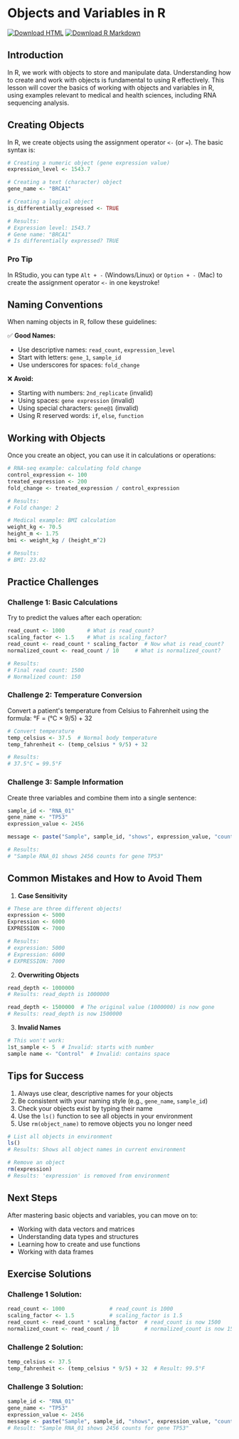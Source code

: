 # Objects and Variables in R

[<img src="https://img.shields.io/badge/Download-HTML-blue?style=for-the-badge&logo=html5" alt="Download HTML" />](../rendered-html/objects-variables.html)
[<img src="https://img.shields.io/badge/Download-R_Markdown-green?style=for-the-badge&logo=r" alt="Download R Markdown" />](objects-variables.Rmd)

## Introduction

In R, we work with objects to store and manipulate data. Understanding how to create and work with objects is fundamental to using R effectively. This lesson will cover the basics of working with objects and variables in R, using examples relevant to medical and health sciences, including RNA sequencing analysis.

## Creating Objects

In R, we create objects using the assignment operator `<-` (or `=`). The basic syntax is:

```r
# Creating a numeric object (gene expression value)
expression_level <- 1543.7

# Creating a text (character) object
gene_name <- "BRCA1"

# Creating a logical object
is_differentially_expressed <- TRUE

# Results:
# Expression level: 1543.7
# Gene name: "BRCA1"
# Is differentially expressed? TRUE
```

### Pro Tip
In RStudio, you can type `Alt + -` (Windows/Linux) or `Option + -` (Mac) to create the assignment operator `<-` in one keystroke!

## Naming Conventions

When naming objects in R, follow these guidelines:

✅ **Good Names:**
- Use descriptive names: `read_count`, `expression_level`
- Start with letters: `gene_1`, `sample_id`
- Use underscores for spaces: `fold_change`

❌ **Avoid:**
- Starting with numbers: `2nd_replicate` (invalid)
- Using spaces: `gene expression` (invalid)
- Using special characters: `gene@1` (invalid)
- Using R reserved words: `if`, `else`, `function`

## Working with Objects

Once you create an object, you can use it in calculations or operations:

```r
# RNA-seq example: calculating fold change
control_expression <- 100
treated_expression <- 200
fold_change <- treated_expression / control_expression

# Results:
# Fold change: 2

# Medical example: BMI calculation
weight_kg <- 70.5
height_m <- 1.75
bmi <- weight_kg / (height_m^2)

# Results:
# BMI: 23.02
```

## Practice Challenges

### Challenge 1: Basic Calculations
Try to predict the values after each operation:

```r
read_count <- 1000       # What is read_count?
scaling_factor <- 1.5    # What is scaling_factor?
read_count <- read_count * scaling_factor  # Now what is read_count?
normalized_count <- read_count / 10     # What is normalized_count?

# Results:
# Final read count: 1500
# Normalized count: 150
```

### Challenge 2: Temperature Conversion
Convert a patient's temperature from Celsius to Fahrenheit using the formula: °F = (°C × 9/5) + 32

```r
# Convert temperature
temp_celsius <- 37.5  # Normal body temperature
temp_fahrenheit <- (temp_celsius * 9/5) + 32

# Results:
# 37.5°C = 99.5°F
```

### Challenge 3: Sample Information
Create three variables and combine them into a single sentence:

```r
sample_id <- "RNA_01"
gene_name <- "TP53"
expression_value <- 2456

message <- paste("Sample", sample_id, "shows", expression_value, "counts for gene", gene_name)

# Results:
# "Sample RNA_01 shows 2456 counts for gene TP53"
```

## Common Mistakes and How to Avoid Them

1. **Case Sensitivity**
```r
# These are three different objects!
expression <- 5000
Expression <- 6000
EXPRESSION <- 7000

# Results:
# expression: 5000
# Expression: 6000
# EXPRESSION: 7000
```

2. **Overwriting Objects**
```r
read_depth <- 1000000
# Results: read_depth is 1000000

read_depth <- 1500000  # The original value (1000000) is now gone
# Results: read_depth is now 1500000
```

3. **Invalid Names**
```r
# This won't work:
1st_sample <- 5  # Invalid: starts with number
sample name <- "Control"  # Invalid: contains space
```

## Tips for Success

1. Always use clear, descriptive names for your objects
2. Be consistent with your naming style (e.g., `gene_name`, `sample_id`)
3. Check your objects exist by typing their name
4. Use the `ls()` function to see all objects in your environment
5. Use `rm(object_name)` to remove objects you no longer need

```r
# List all objects in environment
ls()
# Results: Shows all object names in current environment

# Remove an object
rm(expression)
# Results: 'expression' is removed from environment
```

## Next Steps

After mastering basic objects and variables, you can move on to:
- Working with data vectors and matrices
- Understanding data types and structures
- Learning how to create and use functions
- Working with data frames

## Exercise Solutions

### Challenge 1 Solution:
```r
read_count <- 1000              # read_count is 1000
scaling_factor <- 1.5           # scaling_factor is 1.5
read_count <- read_count * scaling_factor  # read_count is now 1500
normalized_count <- read_count / 10        # normalized_count is now 150
```

### Challenge 2 Solution:
```r
temp_celsius <- 37.5
temp_fahrenheit <- (temp_celsius * 9/5) + 32  # Result: 99.5°F
```

### Challenge 3 Solution:
```r
sample_id <- "RNA_01"
gene_name <- "TP53"
expression_value <- 2456
message <- paste("Sample", sample_id, "shows", expression_value, "counts for gene", gene_name)
# Result: "Sample RNA_01 shows 2456 counts for gene TP53"
``` 